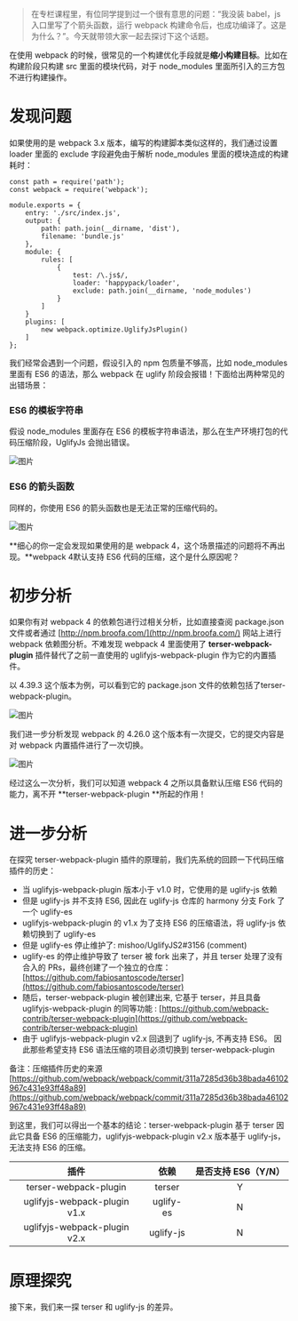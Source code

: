 >在专栏课程里，有位同学提到过一个很有意思的问题：“我没装 babel，js 入口里写了个箭头函数，运行 webpack 构建命令后，也成功编译了。这是为什么？”。今天就带领大家一起去探讨下这个话题。

在使用 webpack 的时候，很常见的一个构建优化手段就是**缩小构建目标**。比如在构建阶段只构建 src 里面的模块代码，对于 node_modules 里面所引入的三方包不进行构建操作。
# 发现问题
如果使用的是 webpack 3.x 版本，编写的构建脚本类似这样的，我们通过设置loader 里面的 exclude 字段避免由于解析 node_modules 里面的模块造成的构建耗时：
```
const path = require('path');
const webpack = require('webpack');

module.exports = {
    entry: './src/index.js',
    output: {
        path: path.join(__dirname, 'dist'),
        filename: 'bundle.js'
    },
    module: {
        rules: [
            {
                test: /\.js$/,
                loader: 'happypack/loader',
                exclude: path.join(__dirname, 'node_modules')
            }
        ]
    }
    plugins: [
        new webpack.optimize.UglifyJsPlugin()
    ]
};
```

我们经常会遇到一个问题，假设引入的 npm 包质量不够高，比如 node_modules 里面有 ES6 的语法，那么 webpack 在 uglify 阶段会报错！下面给出两种常见的出错场景：
### ES6 的模板字符串
假设 node_modules 里面存在 ES6 的模板字符串语法，那么在生产环境打包的代码压缩阶段，UglifyJs 会抛出错误。

![图片](https://uploader.shimo.im/f/ipZ9ySdmIQgWbHMK.png!thumbnail)

### ES6 的箭头函数
同样的，你使用 ES6 的箭头函数也是无法正常的压缩代码的。

![图片](https://uploader.shimo.im/f/lWM0NRzF1W8S6WAB.png!thumbnail)

**细心的你一定会发现如果使用的是 webpack 4，这个场景描述的问题将不再出现。**webpack 4默认支持 ES6 代码的压缩，这个是什么原因呢？
# 初步分析

如果你有对 webpack 4 的依赖包进行过相关分析，比如直接查阅 package.json 文件或者通过 [http://npm.broofa.com/](http://npm.broofa.com/) 网站上进行 webpack 依赖图分析。不难发现 webpack 4 里面使用了 **terser-webpack-plugin** 插件替代了之前一直使用的 uglifyjs-webpack-plugin 作为它的内置插件。

以 4.39.3 这个版本为例，可以看到它的 package.json 文件的依赖包括了terser-webpack-plugin。

![图片](https://uploader.shimo.im/f/wywfTkRZzRI0CWek.png!thumbnail)

我们进一步分析发现 webpack 的 4.26.0 这个版本有一次提交，它的提交内容是对 webpack 内置插件进行了一次切换。

![图片](https://uploader.shimo.im/f/Z6Wex3cCM2MGAHSZ.png!thumbnail)

经过这么一次分析，我们可以知道 webpack 4 之所以具备默认压缩 ES6 代码的能力，离不开 **terser-webpack-plugin **所起的作用！
# 进一步分析
在探究 terser-webpack-plugin 插件的原理前，我们先系统的回顾一下代码压缩插件的历史：
* 当 uglifyjs-webpack-plugin 版本小于 v1.0 时，它使用的是 uglify-js 依赖
* 但是 uglify-js 并不支持 ES6, 因此在 uglify-js 仓库的 harmony 分支 Fork 了一个 uglify-es
* uglifyjs-webpack-plugin 的 v1.x 为了支持 ES6 的压缩语法，将 uglify-js 依赖切换到了 uglify-es
* 但是 uglify-es 停止维护了: mishoo/UglifyJS2#3156 (comment) 
* uglify-es 的停止维护导致了 terser 被 fork 出来了，并且 terser 处理了没有合入的 PRs，最终创建了一个独立的仓库： [https://github.com/fabiosantoscode/terser](https://github.com/fabiosantoscode/terser) 
* 随后，terser-webpack-plugin 被创建出来, 它基于 terser，并且具备uglifyjs-webpack-plugin 的同等功能 : [https://github.com/webpack-contrib/terser-webpack-plugin](https://github.com/webpack-contrib/terser-webpack-plugin) 
* 由于 uglifyjs-webpack-plugin v2.x 回退到了 uglify-js, 不再支持 ES6。 因此那些希望支持 ES6 语法压缩的项目必须切换到 terser-webpack-plugin

备注：压缩插件历史的来源 [https://github.com/webpack/webpack/commit/311a7285d36b38bada46102967c431e93ff48a89](https://github.com/webpack/webpack/commit/311a7285d36b38bada46102967c431e93ff48a89)

到这里，我们可以得出一个基本的结论：terser-webpack-plugin 基于 terser 因此它具备 ES6 的压缩能力，uglifyjs-webpack-plugin v2.x 版本基于 uglify-js，无法支持 ES6 的压缩。

| 插件   | 依赖   | 是否支持 ES6（Y/N）   | 
|:----:|:----:|:----:|
| terser-webpack-plugin   | terser   | Y   | 
| uglifyjs-webpack-plugin v1.x   | uglify-es   | N   | 
| uglifyjs-webpack-plugin v2.x   | uglify-js   | N   | 

# 原理探究
接下来，我们来一探 terser 和 uglify-js 的差异。
